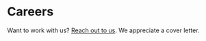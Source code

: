 # Careers

Want to work with us?  <a href="mailto:careers@earendil.com">Reach out to us</a>.
We appreciate a cover letter.
